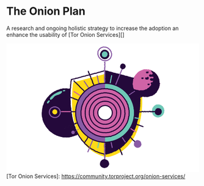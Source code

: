 # The Onion Plan

A research and ongoing holistic strategy to increase the adoption an enhance
the usability of [Tor Onion Services][]

![Onion Services](assets/onion-services.png)
[Tor Onion Services]: https://community.torproject.org/onion-services/
